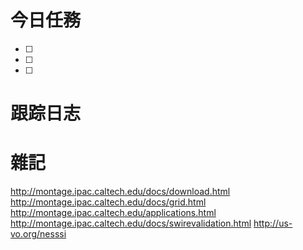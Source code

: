 # 今日任務

- [ ] 
- [ ] 
- [ ] 

# 跟踪日志



# 雜記
http://montage.ipac.caltech.edu/docs/download.html
http://montage.ipac.caltech.edu/docs/grid.html
http://montage.ipac.caltech.edu/applications.html
http://montage.ipac.caltech.edu/docs/swirevalidation.html
http://us-vo.org/nesssi

